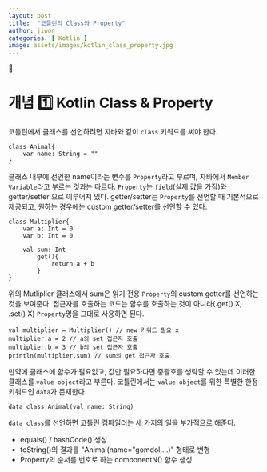 ```yaml
---
layout: post
title:  "코틀린의 Class와 Property"
author: jiwon
categories: [ Kotlin ]
image: assets/images/kotlin_class_property.jpg
---
```

🥑    
# 개념 1️⃣ Kotlin Class & Property  

코틀린에서 클래스를 선언하려면 자바와 같이 ```class``` 키워드를 써야 한다.
 
```
class Animal{
    var name: String = ""
}
```

클래스 내부에 선언한 name이라는 변수를 ```Property```라고 부르며, 자바에서 ```Member Variable```라고 부르는 것과는 다르다. ```Property```는 ```field```(실제 값을 가짐)와 getter/setter 으로 이루어져 있다. getter/setter는 ```Property```를 선언할 때 기본적으로 제공되고, 원하는 경우에는 custom getter/setter를 선언할 수 있다. 

```
class Multiplier{
    var a: Int = 0
    var b: Int = 0
    
    val sum: Int
        get(){
            return a + b
        }
}
```

위의 Mutliplier 클래스에서 sum은 읽기 전용 ```Property```의 custom getter를 선언하는 것을 보여준다. 
접근자를 호출하는 코드는 함수를 호출하는 것이 아니라(.get() X, .set() X) ```Property```명을 그대로 사용하면 된다. 

```
val multiplier = Multiplier() // new 키워드 필요 x
multiplier.a = 2 // a의 set 접근자 호출
multiplier.b = 3 // b의 set 접근자 호출 
println(multiplier.sum) // sum의 get 접근자 호출 
```

만약에 클래스에 함수가 필요없고, 값만 필요하다면 중괄호를 생략할 수 있는데 이러한 클래스를 ```value object```라고 부른다.
코틀린에서는 ```value object```를 위한 특별한 한정 키워드인 ```data```가 존재한다. 

```
data class Animal(val name: String)
```

```data class```를 선언하면 코틀린 컴파일러는 세 가지의 일을 부가적으로 해준다. 
* equals() / hashCode() 생성
* toString()의 결과를 "Animal(name="gomdol,...)" 형태로 변형
* Property의 순서를 번호로 하는 componentN() 함수 생성

